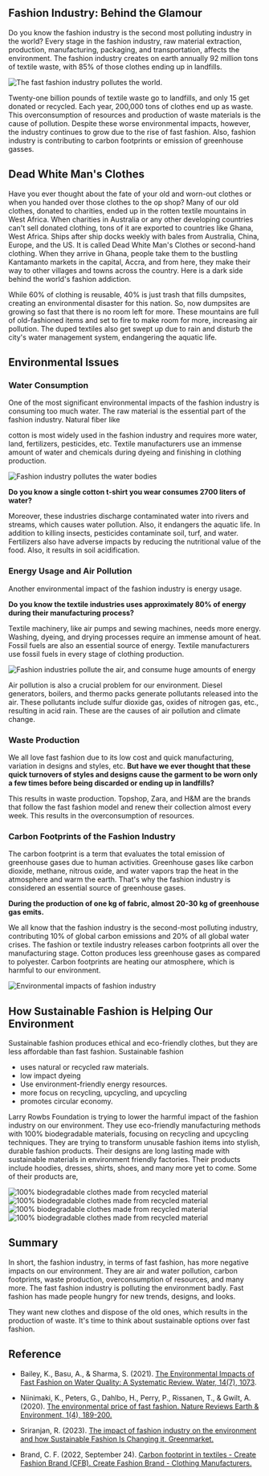 ## Fashion Industry: Behind the Glamour

Do you know the fashion industry is the second most polluting industry in the world? Every
stage in the fashion industry, raw material extraction, production, manufacturing, packaging, and
transportation, affects the environment. The fashion industry creates on earth annually 92 million
tons of textile waste, with 85% of those clothes ending up in landfills.

![The fast fashion industry pollutes the world.](https://freeimghost.net/images/2023/09/15/pexels-chris-leboutillier-929382.jpeg)

Twenty-one billion pounds of textile waste go to landfills, and only 15 get donated or recycled.
Each year, 200,000 tons of clothes end up as waste. This overconsumption of resources and
production of waste materials is the cause of pollution. Despite these worse environmental
impacts, however, the industry continues to grow due to the rise of fast fashion. Also, fashion
industry is contributing to carbon footprints or emission of greenhouse gasses.

## Dead White Man's Clothes

Have you ever thought about the fate of your old and worn-out clothes or when you handed over
those clothes to the op shop? Many of our old clothes, donated to charities, ended up in the rotten
textile mountains in West Africa. When charities in Australia or any other developing countries
can't sell donated clothing, tons of it are exported to countries like Ghana, West Africa. Ships
after ship docks weekly with bales from Australia, China, Europe, and the US. It is called Dead
White Man's Clothes or second-hand clothing. When they arrive in Ghana, people take them to
the bustling Kantamanto markets in the capital, Accra, and from here, they make their way to
other villages and towns across the country. Here is a dark side behind the world's fashion
addiction.

While 60% of clothing is reusable, 40% is just trash that fills dumpsites, creating an
environmental disaster for this nation. So, now dumpsites are growing so fast that there is no
room left for more. These mountains are full of old-fashioned items and set to fire to make room
for more, increasing air pollution. The duped textiles also get swept up due to rain and disturb
the city's water management system, endangering the aquatic life.

## Environmental Issues

### Water Consumption

One of the most significant environmental impacts of the fashion industry is consuming too
much water. The raw material is the essential part of the fashion industry. Natural fiber like

cotton is most widely used in the fashion industry and requires more water, land, fertilizers,
pesticides, etc. Textile manufacturers use an immense amount of water and chemicals during
dyeing and finishing in clothing production.

![Fashion industry pollutes the water bodies](https://freeimghost.net/images/2023/09/15/pexels-yogendra-singh-2480807.jpeg)

**Do you know a single cotton t-shirt you wear consumes 2700 liters of water?**

Moreover, these industries discharge contaminated water into rivers and streams, which causes
water pollution. Also, it endangers the aquatic life. In addition to killing insects, pesticides
contaminate soil, turf, and water. Fertilizers also have adverse impacts by reducing the
nutritional value of the food. Also, it results in soil acidification.

### Energy Usage and Air Pollution

Another environmental impact of the fashion industry is energy usage.

**Do you know the textile industries uses approximately 80% of energy during their manufacturing process?**

Textile machinery, like air pumps and sewing machines, needs more energy. Washing, dyeing,
and drying processes require an immense amount of heat. Fossil fuels are also an essential source
of energy. Textile manufacturers use fossil fuels in every stage of clothing production.

![Fashion industries pollute the air, and consume huge amounts of energy](https://freeimghost.net/images/2023/09/15/pexels-cindy-shebley-15279488.jpeg)

Air pollution is also a crucial problem for our environment. Diesel generators, boilers, and
thermo packs generate pollutants released into the air. These pollutants include sulfur dioxide
gas, oxides of nitrogen gas, etc., resulting in acid rain. These are the causes of air pollution and
climate change.

### Waste Production

We all love fast fashion due to its low cost and quick manufacturing, variation in designs and
styles, etc. **But have we ever thought that these quick turnovers of styles and designs cause the garment to be worn only a few times before being discarded or ending up in landfills?**

This results in waste production. Topshop, Zara, and H&M are the brands that follow the fast
fashion model and renew their collection almost every week. This results in the overconsumption
of resources.

### Carbon Footprints of the Fashion Industry

The carbon footprint is a term that evaluates the total emission of greenhouse gases due to human
activities. Greenhouse gases like carbon dioxide, methane, nitrous oxide, and water vapors trap the heat in the atmosphere and warm the earth. That's why the fashion industry is considered an
essential source of greenhouse gases.

**During the production of one kg of fabric, almost 20-30 kg of greenhouse gas emits.**

We all know that the fashion industry is the second-most polluting industry, contributing 10% of
global carbon emissions and 20% of all global water crises. The fashion or textile industry
releases carbon footprints all over the manufacturing stage. Cotton produces less greenhouse
gases as compared to polyester. Carbon footprints are heating our atmosphere, which is harmful
to our environment.

![Environmental impacts of fashion industry](https://freeimghost.net/images/2023/09/15/pexels-piotr-twardowski-5332180.jpeg)

## How Sustainable Fashion is Helping Our Environment

Sustainable fashion produces ethical and eco-friendly clothes, but they are less affordable than
fast fashion. Sustainable fashion

-   uses natural or recycled raw materials.
-   low impact dyeing
-   Use environment-friendly energy resources.
-   more focus on recycling, upcycling, and upcycling
-   promotes circular economy.

Larry Rowbs Foundation is trying to lower the harmful impact of the fashion industry on our
environment. They use eco-friendly manufacturing methods with 100% biodegradable materials,
focusing on recycling and upcycling techniques. They are trying to transform unusable fashion
items into stylish, durable fashion products. Their designs are long lasting made with sustainable
materials in environment friendly factories. Their products include hoodies, dresses, shirts,
shoes, and many more yet to come. Some of their products are,

![100% biodegradable clothes made from recycled material](https://freeimghost.net/images/2023/09/15/WhatsApp-Image-2023-09-15-at-19.43.49sews.jpeg)
![100% biodegradable clothes made from recycled material](https://freeimghost.net/images/2023/09/15/WhatsApp-Image-2023-09-15-at-19.43.34.jpeg)
![100% biodegradable clothes made from recycled material](https://freeimghost.net/images/2023/09/15/WhatsApp-Image-2023-09-15-at-19.43.49ghfc.jpeg)
![100% biodegradable clothes made from recycled material](https://freeimghost.net/images/2023/09/15/WhatsApp-Image-2023-09-15-at-19.43.49oi.jpeg)

## Summary

In short, the fashion industry, in terms of fast fashion, has more negative impacts on our
environment. They are air and water pollution, carbon footprints, waste production,
overconsumption of resources, and many more. The fast fashion industry is polluting the
environment badly. Fast fashion has made people hungry for new trends, designs, and looks.

They want new clothes and dispose of the old ones, which results in the production of waste. It's
time to think about sustainable options over fast fashion.

## Reference

-   Bailey, K., Basu, A., & Sharma, S. (2021). [The Environmental Impacts of Fast Fashion on Water Quality: A Systematic Review. Water, 14(7), 1073](https://doi.org/10.3390/w14071073).

-   Niinimaki, K., Peters, G., Dahlbo, H., Perry, P., Rissanen, T., & Gwilt, A. (2020). [The environmental price of fast fashion. Nature Reviews Earth & Environment, 1(4), 189-200.](https://doi.org/10.1038/s43017-020-0039-9)

-   Sriranjan, R. (2023). [The impact of fashion industry on the environment and how Sustainable Fashion Is Changing it, Greenmarket.](https://www.greenmarket.eco/blogs/fashion-blog/the-impact-of-fashion-industry-on-the-environment-and-how-sustainable-fashion-is-changing-it)

-   Brand, C. F. (2022, September 24). [Carbon footprint in textiles - Create Fashion Brand (CFB). Create Fashion Brand - Clothing Manufacturers.](https://createfashionbrand.com/carbon-footprint)
